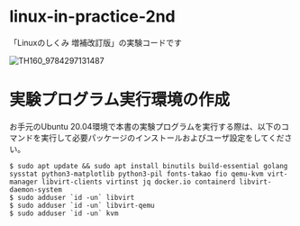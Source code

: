 # linux-in-practice-2nd

「Linuxのしくみ 増補改訂版」の実験コードです


![TH160_9784297131487](https://github.com/pea-sys/linux-experiments/assets/49807271/9d98582d-05ea-4955-a084-8d8015f0e607)

# 実験プログラム実行環境の作成

お手元のUbuntu 20.04環境で本書の実験プログラムを実行する際は、以下のコマンドを実行して必要パッケージのインストールおよびユーザ設定をしてください。

```console
$ sudo apt update && sudo apt install binutils build-essential golang sysstat python3-matplotlib python3-pil fonts-takao fio qemu-kvm virt-manager libvirt-clients virtinst jq docker.io containerd libvirt-daemon-system
$ sudo adduser `id -un` libvirt
$ sudo adduser `id -un` libvirt-qemu
$ sudo adduser `id -un` kvm
```

